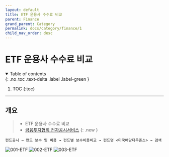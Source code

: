 ```yaml
---
layout: default
title: ETF 운용사 수수료 비교
parent: Finance
grand_parent: Category
permalink: docs/category/finance/1
child_nav_order: desc
---
```


# ETF 운용사 수수료 비교

<details open markdown="block">
  <summary>
    Table of contents
  </summary>
  {: .no_toc .text-delta .label .label-green }
  
1. TOC
{:toc}

</details>

---

## 개요

> - ETF 운용사 수수료 비교
> - [금융투자협회 전자공시서비스](https://dis.kofia.or.kr)
{: .new }

`펀드공시 → 펀드 보수 및 비용 → 펀드별 보수비용비교 → 펀드명 <미국배당다우존스> → 검색`

![001-ETF](https://github.com/heaths2/heaths2.github.io/assets/36792594/a97bb2a2-06ce-4201-b632-f0c4dad70d4a)
![002-ETF](https://github.com/heaths2/heaths2.github.io/assets/36792594/6e4b0753-bdc4-46ff-b693-cd5406b54bf8)
![003-ETF](https://github.com/heaths2/heaths2.github.io/assets/36792594/45d9d32a-6664-4eb4-8d74-dfda3bc5145e)
